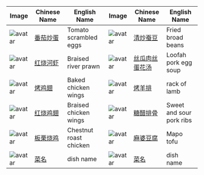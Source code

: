 | Image | Chinese Name | English Name | Image | Chinese Name | English Name |
| ------ | ------ | ------ | ------ | ------ | ------ |
| ![avatar](https://github.com/hzhou81/ChineseCooking/blob/master/images/%E7%95%AA%E8%8C%84%E7%82%92%E8%9B%8B8.jpg) | [番茄炒蛋](https://github.com/hzhou81/ChineseCooking/blob/master/%E7%95%AA%E8%8C%84%E7%82%92%E8%9B%8B.md) | Tomato scrambled eggs | ![avatar](https://github.com/hzhou81/ChineseCooking/blob/master/images/%E6%B8%85%E7%82%92%E8%9A%95%E8%B1%861.jpg) | [清炒蚕豆](https://github.com/hzhou81/ChineseCooking/blob/master/%E6%B8%85%E7%82%92%E8%9A%95%E8%B1%86.md) | Fried broad beans |
| ![avatar](https://github.com/hzhou81/ChineseCooking/blob/master/images/%E7%BA%A2%E7%83%A7%E6%B2%B3%E8%99%BE1.jpg) | [红烧河虾](https://github.com/hzhou81/ChineseCooking/blob/master/%E7%BA%A2%E7%83%A7%E6%B2%B3%E8%99%BE.md) | Braised river prawn | ![avatar](https://github.com/hzhou81/ChineseCooking/blob/master/images/%E4%B8%9D%E7%93%9C%E8%82%89%E4%B8%9D%E8%9B%8B%E8%8A%B1%E6%B1%A41.jpg) | [丝瓜肉丝蛋花汤](https://github.com/hzhou81/ChineseCooking/blob/master/%E4%B8%9D%E7%93%9C%E8%82%89%E4%B8%9D%E8%9B%8B%E8%8A%B1%E6%B1%A4.md) | Loofah pork egg soup |
| ![avatar](https://github.com/hzhou81/ChineseCooking/blob/master/images/%E7%83%A4%E9%B8%A1%E7%BF%851.jpg) | [烤鸡翅](https://github.com/hzhou81/ChineseCooking/blob/master/%E7%83%A4%E9%B8%A1%E7%BF%85.md) | Baked chicken wings | ![avatar](https://github.com/hzhou81/ChineseCooking/blob/master/images/%E7%83%A4%E7%BE%8A%E6%8E%921.jpg) | [烤羊排](https://github.com/hzhou81/ChineseCooking/blob/master/%E7%83%A4%E7%BE%8A%E6%8E%92.md) | rack of lamb |
| ![avatar](https://github.com/hzhou81/ChineseCooking/blob/master/images/%E7%BA%A2%E7%83%A7%E9%B8%A1%E7%BF%851.JPG) | [红烧鸡翅](https://github.com/hzhou81/ChineseCooking/blob/master/%E7%BA%A2%E7%83%A7%E9%B8%A1%E7%BF%85.md) | Braised chicken wings | ![avatar](https://github.com/hzhou81/ChineseCooking/blob/master/images/%E7%B3%96%E9%86%8B%E6%8E%92%E9%AA%A8.jpg) | [糖醋排骨](https://github.com/hzhou81/ChineseCooking/blob/master/%E7%B3%96%E9%86%8B%E6%8E%92%E9%AA%A8.md) | Sweet and sour pork ribs |
| ![avatar](https://github.com/hzhou81/ChineseCooking/blob/master/images/%E6%9D%BF%E6%A0%97%E7%83%A7%E9%B8%A1.jpg) | [板栗烧鸡](https://github.com/hzhou81/ChineseCooking/blob/master/%E6%9D%BF%E6%A0%97%E7%83%A7%E9%B8%A1.md) | Chestnut roast chicken | ![avatar](https://github.com/hzhou81/ChineseCooking/blob/master/images/%E9%BA%BB%E5%A9%86%E8%B1%86%E8%85%90.jpg) | [麻婆豆腐](https://github.com/hzhou81/ChineseCooking/blob/master/%E9%BA%BB%E5%A9%86%E8%B1%86%E8%85%90.md) | Mapo tofu |
| ![avatar](.jpg) | [菜名](.md) | dish name | ![avatar](.jpg) | [菜名](.md) | dish name |